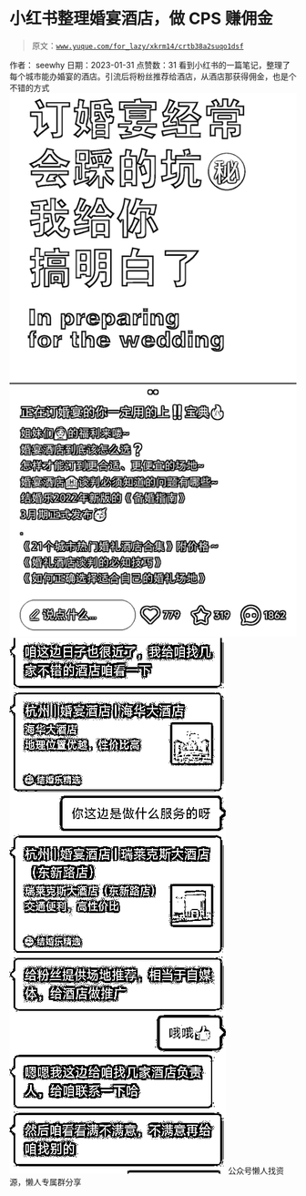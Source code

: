# 小红书整理婚宴酒店，做 CPS 赚佣金

> 原文：[`www.yuque.com/for_lazy/xkrm14/crtb38a2suqo1dsf`](https://www.yuque.com/for_lazy/xkrm14/crtb38a2suqo1dsf)

<ne-p id="u1a0b0873" data-lake-id="u1a0b0873"><ne-text id="u47d1f3f8">作者： seewhy</ne-text></ne-p> <ne-p id="ubee8fc66" data-lake-id="ubee8fc66"><ne-text id="uf356aa37">日期：2023-01-31</ne-text></ne-p> <ne-p id="u0eb42796" data-lake-id="u0eb42796"><ne-text id="u547b7a5d">点赞数：</ne-text><ne-text id="u4e354160" ne-bold="true">31</ne-text></ne-p> <ne-hole id="u8ec8b657" data-lake-id="u8ec8b657"><ne-card data-card-name="hr" data-card-type="block" id="P90mv" data-event-boundary="card"><ne-p id="ub68e8dba" data-lake-id="ub68e8dba"><ne-text id="u045b7ff6">看到小红书的一篇笔记，整理了每个城市能办婚宴的酒店。引流后将粉丝推荐给酒店，从酒店那获得佣金，也是个不错的方式</ne-text></ne-p> <ne-p id="u93f12985" data-lake-id="u93f12985"><ne-card data-card-name="image" data-card-type="inline" id="zQ31n" data-event-boundary="card">![](img/dcc4c63ac11c74b16bf6c79506a55b80.png)</ne-card></ne-p> <ne-p id="u4643851f" data-lake-id="u4643851f"><ne-card data-card-name="image" data-card-type="inline" id="Adwew" data-event-boundary="card">![](img/fdb771f533829444ca60e49a83e4c013.png)</ne-card></ne-p> <ne-hole id="ud99a6510" data-lake-id="ud99a6510"><ne-card data-card-name="hr" data-card-type="block" id="rgtxJ" data-event-boundary="card"><ne-p id="u48acd904" data-lake-id="u48acd904"><ne-text id="ua60af9cc">公众号懒人找资源，懒人专属群分享</ne-text></ne-p></ne-card></ne-hole></ne-card></ne-hole>